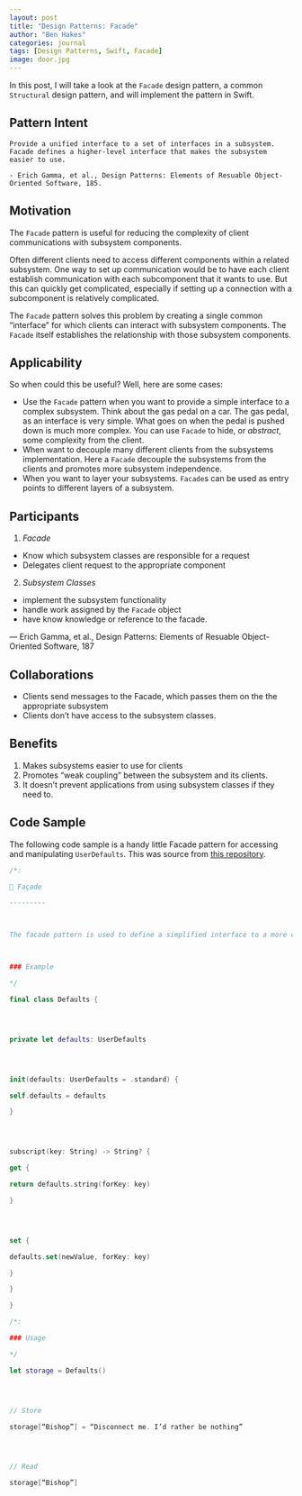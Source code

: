 ```yaml
---
layout: post
title: "Design Patterns: Facade"
author: "Ben Hakes"
categories: journal
tags: [Design Patterns, Swift, Facade]
image: door.jpg
---
```


In this post, I will take a look at the `Facade` design pattern, a common `Structural` design pattern, and will implement the pattern in Swift.

## Pattern Intent
``` 
Provide a unified interface to a set of interfaces in a subsystem. Facade defines a higher-level interface that makes the subsystem easier to use.

- Erich Gamma, et al., Design Patterns: Elements of Resuable Object-Oriented Software, 185.
```

## Motivation
The `Facade` pattern is useful for reducing the complexity of client communications with subsystem components.

Often different clients need to access different components within a related subsystem. One way to set up communication would be to have each client establish communication with each subcomponent that it wants to use. But this can quickly get complicated, especially if setting up a connection with a subcomponent is relatively complicated.

The `Facade` pattern solves this problem by creating a single common “interface” for which clients can interact with subsystem components. The `Facade` itself establishes the relationship with those subsystem components.

## Applicability
So when could this be useful? Well, here are some cases:
- Use the `Facade` pattern when you want to provide a simple interface to a complex subsystem. Think about the gas pedal on a car. The gas pedal, as an interface is very simple. What goes on when the pedal is pushed down is much more complex. You can use `Facade` to hide, or _abstract_, some complexity from the client. 
- When want to decouple many different clients from the subsystems implementation. Here a `Facade` decouple the subsystems from the clients and promotes more subsystem independence.
- When you want to layer your subsystems. `Facade`s can be used as entry points to different layers of a subsystem.

## Participants
1. *Facade*
- Know which subsystem classes are responsible for a request
- Delegates client request to the appropriate component
2. *Subsystem Classes*
- implement the subsystem functionality
- handle work assigned by the `Facade` object
- have know knowledge or reference to the facade.

— Erich Gamma, et al., Design Patterns: Elements of Resuable Object-Oriented Software, 187

## Collaborations
- Clients send messages to the Facade, which passes them on the the appropriate subsystem
- Clients don’t have access to the subsystem classes.

## Benefits
1. Makes subsystems easier to use for clients
2. Promotes “weak coupling” between the subsystem and its clients.
3. It doesn’t prevent applications from using subsystem classes if they need to.


## Code Sample

The following code sample is a handy little Facade pattern for accessing and manipulating `UserDefaults`. This was source from [this repository](https://github.com/ochococo/Design-Patterns-In-Swift/blob/master/source/structural/facade.swift). 

```swift
/*:

🎁 Façade

---------



The facade pattern is used to define a simplified interface to a more complex subsystem.



### Example

*/

final class Defaults {




private let defaults: UserDefaults




init(defaults: UserDefaults = .standard) {

self.defaults = defaults

}




subscript(key: String) -> String? {

get {

return defaults.string(forKey: key)

}




set {

defaults.set(newValue, forKey: key)

}

}

}

/*:

### Usage

*/

let storage = Defaults()




// Store

storage[“Bishop”] = “Disconnect me. I’d rather be nothing”




// Read

storage[“Bishop”]
```
